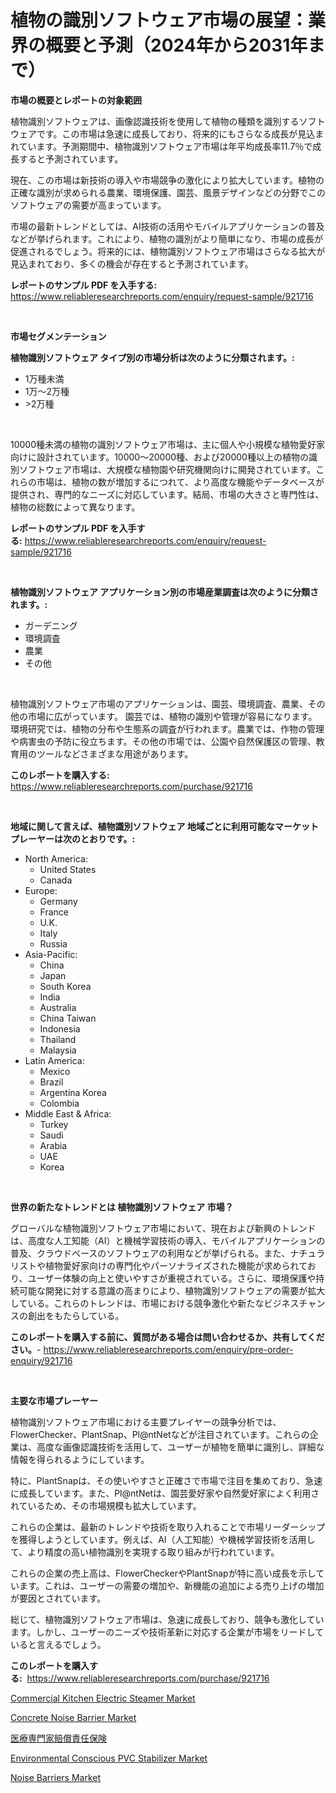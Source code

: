 <p><h1>植物の識別ソフトウェア市場の展望：業界の概要と予測（2024年から2031年まで）</h1></p><p><strong>市場の概要とレポートの対象範囲</strong></p>
<p><p>植物識別ソフトウェアは、画像認識技術を使用して植物の種類を識別するソフトウェアです。この市場は急速に成長しており、将来的にもさらなる成長が見込まれています。予測期間中、植物識別ソフトウェア市場は年平均成長率11.7％で成長すると予測されています。</p><p>現在、この市場は新技術の導入や市場競争の激化により拡大しています。植物の正確な識別が求められる農業、環境保護、園芸、風景デザインなどの分野でこのソフトウェアの需要が高まっています。</p><p>市場の最新トレンドとしては、AI技術の活用やモバイルアプリケーションの普及などが挙げられます。これにより、植物の識別がより簡単になり、市場の成長が促進されるでしょう。将来的には、植物識別ソフトウェア市場はさらなる拡大が見込まれており、多くの機会が存在すると予測されています。</p></p>
<p><strong>レポートのサンプル PDF を入手する:</strong> <a href="https://www.reliableresearchreports.com/enquiry/request-sample/921716">https://www.reliableresearchreports.com/enquiry/request-sample/921716</a></p>
<p>&nbsp;</p>
<p><strong>市場セグメンテーション</strong></p>
<p><strong>植物識別ソフトウェア タイプ別の市場分析は次のように分類されます。:</strong></p>
<p><ul><li>1万種未満</li><li>1万～2万種</li><li>>2万種</li></ul></p>
<p>&nbsp;</p>
<p><p>10000種未満の植物の識別ソフトウェア市場は、主に個人や小規模な植物愛好家向けに設計されています。10000〜20000種、および20000種以上の植物の識別ソフトウェア市場は、大規模な植物園や研究機関向けに開発されています。これらの市場は、植物の数が増加するにつれて、より高度な機能やデータベースが提供され、専門的なニーズに対応しています。結局、市場の大きさと専門性は、植物の総数によって異なります。</p></p>
<p><strong>レポートのサンプル PDF を入手する:</strong>&nbsp;<a href="https://www.reliableresearchreports.com/enquiry/request-sample/921716">https://www.reliableresearchreports.com/enquiry/request-sample/921716</a></p>
<p>&nbsp;</p>
<p><strong> 植物識別ソフトウェア アプリケーション別の市場産業調査は次のように分類されます。:</strong></p>
<p><ul><li>ガーデニング</li><li>環境調査</li><li>農業</li><li>その他</li></ul></p>
<p>&nbsp;</p>
<p><p>植物識別ソフトウェア市場のアプリケーションは、園芸、環境調査、農業、その他の市場に広がっています。 園芸では、植物の識別や管理が容易になります。環境研究では、植物の分布や生態系の調査が行われます。農業では、作物の管理や病害虫の予防に役立ちます。その他の市場では、公園や自然保護区の管理、教育用のツールなどさまざまな用途があります。</p></p>
<p><strong>このレポートを購入する:</strong>&nbsp; <a href="https://www.reliableresearchreports.com/purchase/921716">https://www.reliableresearchreports.com/purchase/921716</a></p>
<p>&nbsp;</p>
<p><strong>地域に関して言えば、植物識別ソフトウェア 地域ごとに利用可能なマーケットプレーヤーは次のとおりです。:</strong></p>
<p><ul>
    <li>
        North America:
        <ul>
            <li>United States</li>
            <li>Canada</li>
        </ul>
    </li>
    <li>
        Europe:
        <ul>
            <li>Germany</li>
            <li>France</li>
            <li>U.K.</li>
            <li>Italy</li>
            <li>Russia</li>
        </ul>
    </li>
    <li>
        Asia-Pacific:
        <ul>
            <li>China</li>
            <li>Japan</li>
            <li>South Korea</li>
            <li>India</li>
            <li>Australia</li>
            <li>China Taiwan</li>
            <li>Indonesia</li>
            <li>Thailand</li>
            <li>Malaysia</li>
        </ul>
    </li>
    <li>
        Latin America:
        <ul>
            <li>Mexico</li>
            <li>Brazil</li>
            <li>Argentina Korea</li>
            <li>Colombia</li>
        </ul>
    </li>
    <li>
        Middle East & Africa:
        <ul>
            <li>Turkey</li>
            <li>Saudi</li>
            <li>Arabia</li>
            <li>UAE</li>
            <li>Korea</li>
        </ul>
    </li>
    </ul></p>
<p>&nbsp;</p>
<p><strong>世界の新たなトレンドとは 植物識別ソフトウェア 市場？</strong></p>
<p><p>グローバルな植物識別ソフトウェア市場において、現在および新興のトレンドは、高度な人工知能（AI）と機械学習技術の導入、モバイルアプリケーションの普及、クラウドベースのソフトウェアの利用などが挙げられる。また、ナチュラリストや植物愛好家向けの専門化やパーソナライズされた機能が求められており、ユーザー体験の向上と使いやすさが重視されている。さらに、環境保護や持続可能な開発に対する意識の高まりにより、植物識別ソフトウェアの需要が拡大している。これらのトレンドは、市場における競争激化や新たなビジネスチャンスの創出をもたらしている。</p></p>
<p><strong>このレポートを購入する前に、質問がある場合は問い合わせるか、共有してください。</strong>- <a href="https://www.reliableresearchreports.com/enquiry/pre-order-enquiry/921716">https://www.reliableresearchreports.com/enquiry/pre-order-enquiry/921716</a></p>
<p>&nbsp;</p>
<p><strong>主要な市場プレーヤー</strong></p>
<p><p>植物識別ソフトウェア市場における主要プレイヤーの競争分析では、FlowerChecker、PlantSnap、Pl@ntNetなどが注目されています。これらの企業は、高度な画像認識技術を活用して、ユーザーが植物を簡単に識別し、詳細な情報を得られるようにしています。</p><p>特に、PlantSnapは、その使いやすさと正確さで市場で注目を集めており、急速に成長しています。また、Pl@ntNetは、園芸愛好家や自然愛好家によく利用されているため、その市場規模も拡大しています。</p><p>これらの企業は、最新のトレンドや技術を取り入れることで市場リーダーシップを獲得しようとしています。例えば、AI（人工知能）や機械学習技術を活用して、より精度の高い植物識別を実現する取り組みが行われています。</p><p>これらの企業の売上高は、FlowerCheckerやPlantSnapが特に高い成長を示しています。これは、ユーザーの需要の増加や、新機能の追加による売り上げの増加が要因とされています。</p><p>総じて、植物識別ソフトウェア市場は、急速に成長しており、競争も激化しています。しかし、ユーザーのニーズや技術革新に対応する企業が市場をリードしていると言えるでしょう。</p></p>
<p><strong>このレポートを購入する:</strong>&nbsp;&nbsp;<a href="https://www.reliableresearchreports.com/purchase/921716">https://www.reliableresearchreports.com/purchase/921716</a></p>
<p><p><a href="https://issuu.com/reportprime-2/docs/commercial-kitchen-electric-steamer-market-size-20">Commercial Kitchen Electric Steamer Market</a></p><p><a href="https://github.com/cecuraprangm/Market-Research-Report-List-1/blob/main/concrete-noise-barrier-market.md">Concrete Noise Barrier Market</a></p><p><a href="https://github.com/lababdou/Market-Research-Report-List-2/blob/main/6545031182290.md">医療専門家賠償責任保険</a></p><p><a href="https://issuu.com/reportprime-2/docs/environmental-conscious-pvc-stabilizer-market-size">Environmental Conscious PVC Stabilizer Market</a></p><p><a href="https://github.com/ChiragRP21/Market-Research-Report-List-3/blob/main/noise-barriers-market.md">Noise Barriers Market</a></p></p>